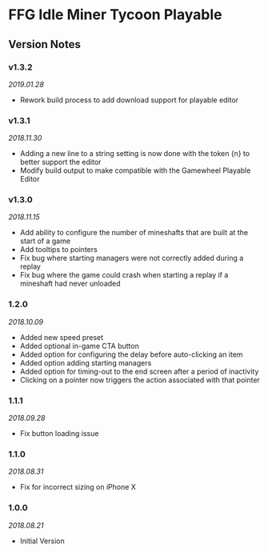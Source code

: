 # FFG Idle Miner Tycoon Playable

## Version Notes

### v1.3.2
_2019.01.28_

* Rework build process to add download support for playable editor

### v1.3.1
_2018.11.30_

* Adding a new line to a string setting is now done with the token {n} to better support the editor
* Modify build output to make compatible with the Gamewheel Playable Editor

### v1.3.0
_2018.11.15_

* Add ability to configure the number of mineshafts that are built at the start of a game
* Add tooltips to pointers
* Fix bug where starting managers were not correctly added during a replay
* Fix bug where the game could crash when starting a replay if a mineshaft had never unloaded

### 1.2.0
_2018.10.09_

* Added new speed preset
* Added optional in-game CTA button
* Added option for configuring the delay before auto-clicking an item
* Added option adding starting managers
* Added option for timing-out to the end screen after a period of inactivity
* Clicking on a pointer now triggers the action associated with that pointer

### 1.1.1
_2018.09.28_

* Fix button loading issue

### 1.1.0
_2018.08.31_

* Fix for incorrect sizing on iPhone X

### 1.0.0
_2018.08.21_

* Initial Version